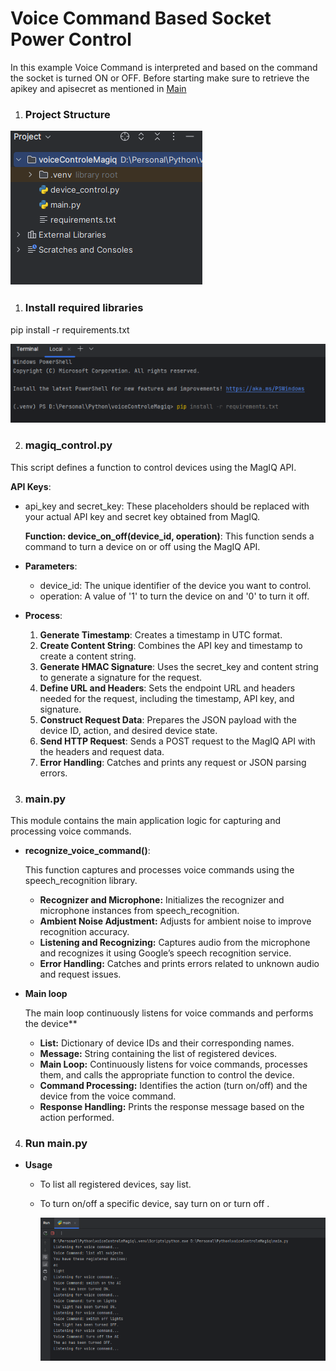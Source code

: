 ﻿# Voice Command Based Socket Power Control

In this example Voice Command is interpreted and based on the command the socket is turned ON or OFF. Before starting make sure to retrieve the apikey and apisecret as mentioned in [Main](/)

1. ### Project Structure
![](docimgs/97f0dce9-2d9e-479d-b2d4-fbb346b6a97e.001.png)
1. ### Install required libraries
pip install -r requirements.txt

![](docimgs/97f0dce9-2d9e-479d-b2d4-fbb346b6a97e.002.png)

2. ### magiq\_control.py
This script defines a function to control devices using the MagIQ API.

**API Keys**:

- api\_key and secret\_key: These placeholders should be replaced with your actual API key and secret key obtained from MagIQ.

  **Function: device\_on\_off(device\_id, operation)**: This function sends a command to turn a device on or off using the MagIQ API.

- **Parameters**:
  - device\_id: The unique identifier of the device you want to control.
  - operation: A value of '1' to turn the device on and '0' to turn it off.
- **Process**:
  1. **Generate Timestamp**: Creates a timestamp in UTC format.
  1. **Create Content String**: Combines the API key and timestamp to create a content string.
  1. **Generate HMAC Signature**: Uses the secret\_key and content string to generate a signature for the request.
  1. **Define URL and Headers**: Sets the endpoint URL and headers needed for the request, including the timestamp, API key, and signature.
  1. **Construct Request Data**: Prepares the JSON payload with the device ID, action, and desired device state.
  1. **Send HTTP Request**: Sends a POST request to the MagIQ API with the headers and request data.
  1. **Error Handling**: Catches and prints any request or JSON parsing errors.
3. ### main.py
This module contains the main application logic for capturing and processing voice commands.

- **recognize\_voice\_command()**:

  This function captures and processes voice commands using the speech\_recognition library.

  - **Recognizer and Microphone:** Initializes the recognizer and microphone instances from speech\_recognition.
  - **Ambient Noise Adjustment:** Adjusts for ambient noise to improve recognition accuracy.
  - **Listening and Recognizing:** Captures audio from the microphone and recognizes it using Google’s speech recognition service.
  - **Error Handling:** Catches and prints errors related to unknown audio and request issues.
- **Main loop**

  The main loop continuously listens for voice commands and performs the device** 

  - **List:** Dictionary of device IDs and their corresponding names.
  - **Message:** String containing the list of registered devices.
  - **Main Loop:** Continuously listens for voice commands, processes them, and calls the appropriate function to control the device.
  - **Command Processing:** Identifies the action (turn on/off) and the device from the voice command.
  - **Response Handling:** Prints the response message based on the action performed.
4. ### Run main.py
- **Usage**
  - To list all registered devices, say list.
  - To turn on/off a specific device, say turn on <device name> or turn off <device name>.


    ![](docimgs/97f0dce9-2d9e-479d-b2d4-fbb346b6a97e.003.png)
